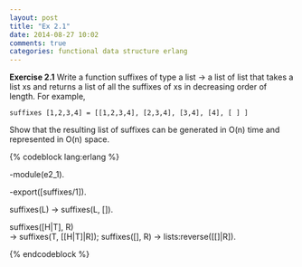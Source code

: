 ```yaml
---
layout: post
title: "Ex 2.1"
date: 2014-08-27 10:02
comments: true
categories: functional data structure erlang 
---
```



**Exercise 2.1** Write a function suffixes of type a list -> a list of list that takes a list xs and returns a list of all the suffixes of xs in decreasing order of length. For example,

    suffixes [1,2,3,4] = [[1,2,3,4], [2,3,4], [3,4], [4], [ ] ]

Show that the resulting list of suffixes can be generated in O(n) time and represented in O(n) space.


{% codeblock lang:erlang %}

-module(e2_1).

-export([suffixes/1]).

suffixes(L) -> suffixes(L, []).

suffixes([H|T], R)  
    -> suffixes(T, [[H|T]|R]);
suffixes([], R) -> lists:reverse([[]|R]).


{% endcodeblock %}
